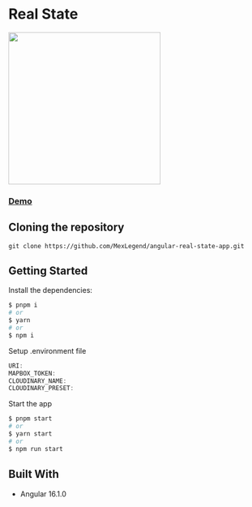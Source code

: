 # Real State

<img src="https://res.cloudinary.com/dtqijixar/image/upload/v1691712385/Previews/Preview_Ecommerce_2_zitmdi.jpg" height="300px"/>

### [Demo](https://next-ecommerce-front-swart.vercel.app)

## Cloning the repository

```shell
git clone https://github.com/MexLegend/angular-real-state-app.git
```

## Getting Started

Install the dependencies:

```sh
$ pnpm i
# or
$ yarn
# or
$ npm i
```

Setup .environment file

```js
URI: 
MAPBOX_TOKEN: 
CLOUDINARY_NAME:
CLOUDINARY_PRESET:
```

Start the app

```sh
$ pnpm start
# or
$ yarn start
# or
$ npm run start
```

## Built With

- Angular 16.1.0
